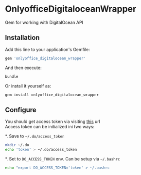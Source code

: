 # OnlyofficeDigitaloceanWrapper

Gem for working with DigitalOcean API

## Installation

Add this line to your application's Gemfile:

```ruby
gem 'onlyoffice_digitalocean_wrapper'
```

And then execute:

```bash
bundle
```

Or install it yourself as:

```bash
gem install onlyoffice_digitalocean_wrapper
```

## Configure

You should get access token via
visiting [this](https://cloud.digitalocean.com/account/api/tokens) url  
Access token can be initialized ini two ways:

*. Save to `~/.do/access_token`  

```bash
mkdir ~/.do
echo 'token' > ~/.do/access_token
```

*. Set to `DO_ACCESS_TOKEN` env. Can be setup via `~/.bashrc`

```bash
echo "export DO_ACCESS_TOKEN='token' > ~/.bashrc
```
